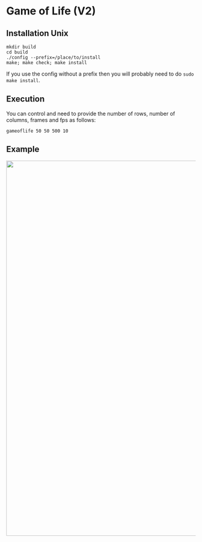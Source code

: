 # Game of Life (V2)

## Installation Unix

```
mkdir build
cd build
./config --prefix=/place/to/install
make; make check; make install
```
If you use the config without a prefix then you will probably need to do `sudo make install`.

## Execution

You can control and need to provide the number of rows, number of columns, frames and fps as follows:

`gameoflife 50 50 500 10`

## Example

<p align="center">
  <img width="1000" src="images/animation.gif">
</p>